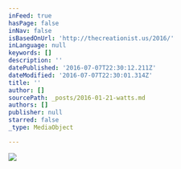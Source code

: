 ```yaml
---
inFeed: true
hasPage: false
inNav: false
isBasedOnUrl: 'http://thecreationist.us/2016/'
inLanguage: null
keywords: []
description: ''
datePublished: '2016-07-07T22:30:12.211Z'
dateModified: '2016-07-07T22:30:01.314Z'
title: ''
author: []
sourcePath: _posts/2016-01-21-watts.md
authors: []
publisher: null
starred: false
_type: MediaObject

---
```

![](https://the-grid-user-content.s3-us-west-2.amazonaws.com/30127871-5137-4541-b042-a2a0c603c8cb.jpg)